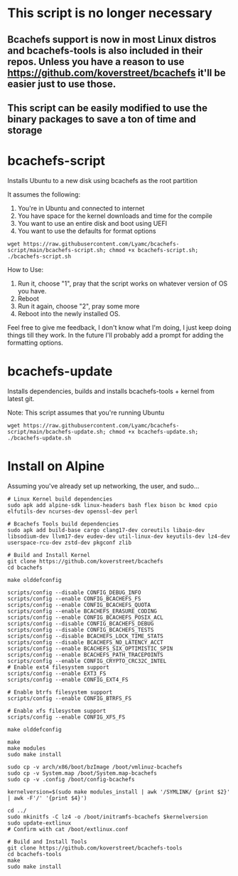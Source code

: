# This script is no longer necessary
## Bcachefs support is now in most Linux distros and bcachefs-tools is also included in their repos. Unless you have a reason to use https://github.com/koverstreet/bcachefs it'll be easier just to use those.
## This script can be easily modified to use the binary packages to save a ton of time and storage


# bcachefs-script
Installs Ubuntu to a new disk using bcachefs as the root partition

It assumes the following:
1) You're in Ubuntu and connected to internet
2) You have space for the kernel downloads and time for the compile
3) You want to use an entire disk and boot using UEFI
4) You want to use the defaults for format options

```
wget https://raw.githubusercontent.com/Lyamc/bcachefs-script/main/bcachefs-script.sh; chmod +x bcachefs-script.sh; ./bcachefs-script.sh
```

How to Use:
1) Run it, choose "1", pray that the script works on whatever version of OS you have.
2) Reboot
3) Run it again, choose "2", pray some more
4) Reboot into the newly installed OS.


Feel free to give me feedback, I don't know what I'm doing, I just keep doing things till they work. In the future I'll probably add a prompt for adding the formatting options.

# bcachefs-update
Installs dependencies, builds and installs bcachefs-tools + kernel from latest git.

Note: This script assumes that you're running Ubuntu

```
wget https://raw.githubusercontent.com/Lyamc/bcachefs-script/main/bcachefs-update.sh; chmod +x bcachefs-update.sh; ./bcachefs-update.sh
```

# Install on Alpine

Assuming you've already set up networking, the user, and sudo...

```
# Linux Kernel build dependencies
sudo apk add alpine-sdk linux-headers bash flex bison bc kmod cpio elfutils-dev ncurses-dev openssl-dev perl

# Bcachefs Tools build dependencies
sudo apk add build-base cargo clang17-dev coreutils libaio-dev libsodium-dev llvm17-dev eudev-dev util-linux-dev keyutils-dev lz4-dev userspace-rcu-dev zstd-dev pkgconf zlib
```

```
# Build and Install Kernel
git clone https://github.com/koverstreet/bcachefs
cd bcachefs

make olddefconfig

scripts/config --disable CONFIG_DEBUG_INFO
scripts/config --enable CONFIG_BCACHEFS_FS
scripts/config --enable CONFIG_BCACHEFS_QUOTA
scripts/config --enable BCACHEFS_ERASURE_CODING
scripts/config --enable CONFIG_BCACHEFS_POSIX_ACL
scripts/config --disable CONFIG_BCACHEFS_DEBUG
scripts/config --disable CONFIG_BCACHEFS_TESTS
scripts/config --disable BCACHEFS_LOCK_TIME_STATS
scripts/config --disable BCACHEFS_NO_LATENCY_ACCT
scripts/config --enable BCACHEFS_SIX_OPTIMISTIC_SPIN
scripts/config --enable BCACHEFS_PATH_TRACEPOINTS
scripts/config --enable CONFIG_CRYPTO_CRC32C_INTEL
# Enable ext4 filesystem support
scripts/config --enable EXT3_FS
scripts/config --enable CONFIG_EXT4_FS

# Enable btrfs filesystem support
scripts/config --enable CONFIG_BTRFS_FS

# Enable xfs filesystem support
scripts/config --enable CONFIG_XFS_FS

make olddefconfig

make
make modules
sudo make install

sudo cp -v arch/x86/boot/bzImage /boot/vmlinuz-bcachefs
sudo cp -v System.map /boot/System.map-bcachefs
sudo cp -v .config /boot/config-bcachefs

kernelversion=$(sudo make modules_install | awk '/SYMLINK/ {print $2}' | awk -F'/' '{print $4}')

cd ../
sudo mkinitfs -C lz4 -o /boot/initramfs-bcachefs $kernelversion
sudo update-extlinux
# Confirm with cat /boot/extlinux.conf
```

```
# Build and Install Tools
git clone https://github.com/koverstreet/bcachefs-tools
cd bcachefs-tools
make
sudo make install
```
